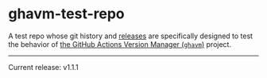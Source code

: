 # ghavm-test-repo

A test repo whose git history and [releases][] are specifically designed to test
the behavior of [the GitHub Actions Version Manager (`ghavm`)][ghavm] project.

---

Current release: v1.1.1

[ghavm]: https://github.com/mccutchen/ghavm
[releases]: https://github.com/mccutchen/ghavm-test-repo/releases
